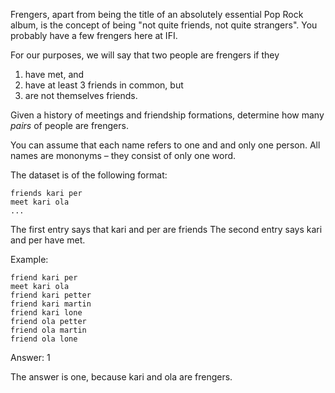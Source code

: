 Frengers, apart from being the title of an absolutely essential Pop Rock album,
is the concept of being "not quite friends, not quite strangers". You probably
have a few frengers here at IFI.

For our purposes, we will say that two people are frengers if they

1. have met, and
2. have at least 3 friends in common, but
3. are not themselves friends.

Given a history of meetings and friendship formations, determine how many
*pairs* of people are frengers.

You can assume that each name refers to one and and only one person.
All names are mononyms – they consist of only one word.

The dataset is of the following format:

```
friends kari per
meet kari ola
...
```

The first entry says that kari and per are friends
The second entry says kari and per have met.

Example:

```
friend kari per
meet kari ola
friend kari petter
friend kari martin
friend kari lone
friend ola petter
friend ola martin
friend ola lone
```
Answer: 1

The answer is one, because kari and ola are frengers.

